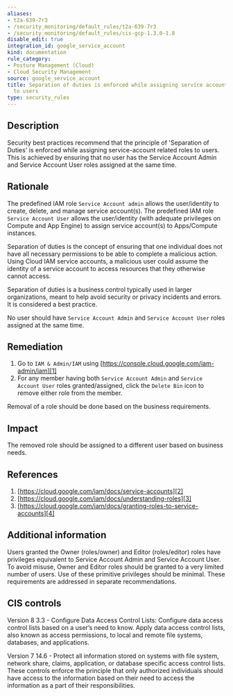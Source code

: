 ```yaml
---
aliases:
- t2a-639-7r3
- /security_monitoring/default_rules/t2a-639-7r3
- /security_monitoring/default_rules/cis-gcp-1.3.0-1.8
disable_edit: true
integration_id: google_service_account
kind: documentation
rule_category:
- Posture Management (Cloud)
- Cloud Security Management
source: google_service_account
title: Separation of duties is enforced while assigning service account related roles
  to users
type: security_rules
---
```


## Description

Security best practices recommend that the principle of 'Separation of Duties' is enforced while assigning service-account related roles to users. This is achieved by ensuring that no user has the Service Account Admin and Service Account User roles assigned at the same time.

## Rationale

The predefined IAM role ``Service Account admin`` allows the user/identity to
create, delete, and manage service account(s). The predefined IAM role ``Service Account User`` allows the user/identity (with adequate privileges on Compute and App Engine) to assign service account(s) to Apps/Compute instances.

Separation of duties is the concept of ensuring that one individual does not have all
necessary permissions to be able to complete a malicious action. Using Cloud IAM service
accounts, a malicious user could assume the identity of a service account to access resources that
they otherwise cannot access.

Separation of duties is a business control typically used in larger organizations, meant to
help avoid security or privacy incidents and errors. It is considered a best practice.

No user should have ``Service Account Admin`` and ``Service Account User`` roles assigned
at the same time.

## Remediation

1. Go to ``IAM & Admin/IAM`` using [https://console.cloud.google.com/iam-admin/iam][1]
2. For any member having both ``Service Account Admin`` and ``Service Account User`` roles granted/assigned, click the ``Delete Bin`` icon to remove either role from the member.

Removal of a role should be done based on the business requirements.

## Impact

The removed role should be assigned to a different user based on business needs.

## References

1. [https://cloud.google.com/iam/docs/service-accounts][2]
2. [https://cloud.google.com/iam/docs/understanding-roles][3]
3. [https://cloud.google.com/iam/docs/granting-roles-to-service-accounts][4]

## Additional information 

Users granted the Owner (roles/owner) and Editor (roles/editor) roles have privileges
equivalent to Service Account Admin and Service Account User. To avoid misuse,
Owner and Editor roles should be granted to a very limited number of users. Use of these primitive
privileges should be minimal. These requirements are addressed in separate
recommendations.

## CIS controls

Version 8 3.3 - Configure Data Access Control Lists: Configure data access control lists based on a user’s need to know. Apply data
access control lists, also known as access permissions, to local and remote file systems, databases, and applications.

Version 7 14.6 - Protect all information stored on systems with file system, network share, claims, application, or database specific access control lists. These controls enforce the principle that only authorized individuals should have access to the information based on their need to access the information as a part of their responsibilities.

[1]: https://console.cloud.google.com/iam-admin/iam
[2]: https://cloud.google.com/iam/docs/service-accounts
[3]: https://cloud.google.com/iam/docs/understanding-roles
[4]: https://cloud.google.com/iam/docs/granting-roles-to-service-accounts
